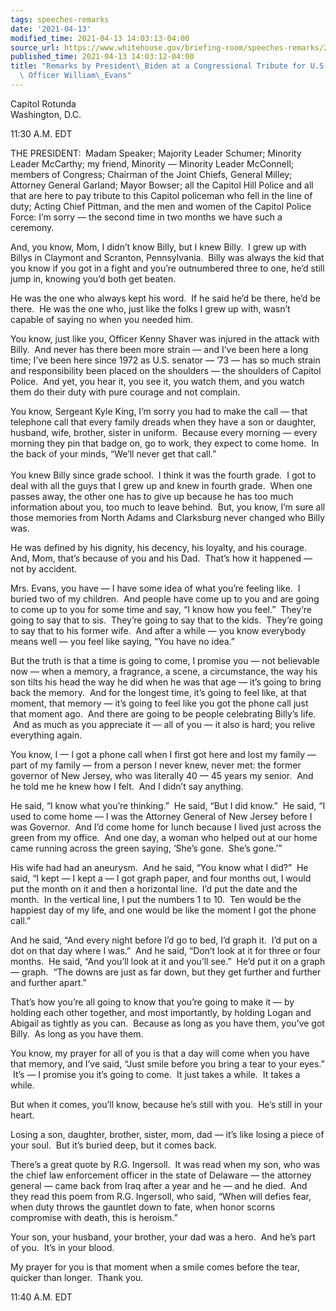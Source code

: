 ```yaml
---
tags: speeches-remarks
date: '2021-04-13'
modified_time: 2021-04-13 14:03:13-04:00
source_url: https://www.whitehouse.gov/briefing-room/speeches-remarks/2021/04/13/remarks-by-president-biden-at-a-congressional-tribute-for-u-s-capitol-police-officer-william-evans/
published_time: 2021-04-13 14:03:12-04:00
title: "Remarks by President\_Biden at a Congressional Tribute for U.S. Capitol Police\
  \ Officer William\_Evans"
---
```

 
Capitol Rotunda  
Washington, D.C.

11:30 A.M. EDT

THE PRESIDENT:  Madam Speaker; Majority Leader Schumer; Minority Leader
McCarthy; my friend, Minority — Minority Leader McConnell; members of
Congress; Chairman of the Joint Chiefs, General Milley; Attorney General
Garland; Mayor Bowser; all the Capitol Hill Police and all that are here
to pay tribute to this Capitol policeman who fell in the line of duty;
Acting Chief Pittman, and the men and women of the Capitol Police Force:
I’m sorry — the second time in two months we have such a ceremony.  

And, you know, Mom, I didn’t know Billy, but I knew Billy.  I grew up
with Billys in Claymont and Scranton, Pennsylvania.  Billy was always
the kid that you know if you got in a fight and you’re outnumbered three
to one, he’d still jump in, knowing you’d both get beaten.  

He was the one who always kept his word.  If he said he’d be there, he’d
be there.  He was the one who, just like the folks I grew up with,
wasn’t capable of saying no when you needed him.  

You know, just like you, Officer Kenny Shaver was injured in the attack
with Billy.  And never has there been more strain — and I’ve been here a
long time; I’ve been here since 1972 as U.S. senator — ’73 — has so much
strain and responsibility been placed on the shoulders — the shoulders
of Capitol Police.  And yet, you hear it, you see it, you watch them,
and you watch them do their duty with pure courage and not complain.  

You know, Sergeant Kyle King, I’m sorry you had to make the call — that
telephone call that every family dreads when they have a son or
daughter, husband, wife, brother, sister in uniform.  Because every
morning — every morning they pin that badge on, go to work, they expect
to come home.  In the back of your minds, “We’ll never get that call.”
   
   
You knew Billy since grade school.  I think it was the fourth grade.  I
got to deal with all the guys that I grew up and knew in fourth grade.
 When one passes away, the other one has to give up because he has too
much information about you, too much to leave behind.  But, you know,
I’m sure all those memories from North Adams and Clarksburg never
changed who Billy was.  

He was defined by his dignity, his decency, his loyalty, and his
courage.   And, Mom, that’s because of you and his Dad.  That’s how it
happened — not by accident.    

Mrs. Evans, you have — I have some idea of what you’re feeling like.  I
buried two of my children.  And people have come up to you and are going
to come up to you for some time and say, “I know how you feel.”  They’re
going to say that to sis.  They’re going to say that to the kids.
 They’re going to say that to his former wife.  And after a while — you
know everybody means well — you feel like saying, “You have no idea.”  

But the truth is that a time is going to come, I promise you — not
believable now — when a memory, a fragrance, a scene, a circumstance,
the way his son tilts his head the way he did when he was that age —
it’s going to bring back the memory.  And for the longest time, it’s
going to feel like, at that moment, that memory — it’s going to feel
like you got the phone call just that moment ago.  And there are going
to be people celebrating Billy’s life.  And as much as you appreciate it
— all of you — it also is hard; you relive everything again.

You know, I — I got a phone call when I first got here and lost my
family — part of my family — from a person I never knew, never met: the
former governor of New Jersey, who was literally 40 — 45 years my
senior.  And he told me he knew how I felt.  And I didn’t say anything.
 

He said, “I know what you’re thinking.”  He said, “But I did know.”  He
said, “I used to come home — I was the Attorney General of New Jersey
before I was Governor.  And I’d come home for lunch because I lived just
across the green from my office.  And one day, a woman who helped out at
our home came running across the green saying, ‘She’s gone.  She’s
gone.’”  

His wife had had an aneurysm.  And he said, “You know what I did?”  He
said, “I kept — I kept a — I got graph paper, and four months out, I
would put the month on it and then a horizontal line.  I’d put the date
and the month.  In the vertical line, I put the numbers 1 to 10.  Ten
would be the happiest day of my life, and one would be like the moment I
got the phone call.”  

And he said, “And every night before I’d go to bed, I’d graph it.  I’d
put on a dot on that day where I was.”  And he said, “Don’t look at it
for three or four months.  He said, “And you’ll look at it and you’ll
see.”  He’d put it on a graph — graph.  “The downs are just as far down,
but they get further and further and further apart.”  

That’s how you’re all going to know that you’re going to make it — by
holding each other together, and most importantly, by holding Logan and
Abigail as tightly as you can.  Because as long as you have them, you’ve
got Billy.  As long as you have them.

You know, my prayer for all of you is that a day will come when you have
that memory, and I’ve said, “Just smile before you bring a tear to your
eyes.”  It’s — I promise you it’s going to come.  It just takes a while.
 It takes a while.  

But when it comes, you’ll know, because he’s still with you.  He’s still
in your heart.  

Losing a son, daughter, brother, sister, mom, dad — it’s like losing a
piece of your soul.  But it’s buried deep, but it comes back.  

There’s a great quote by R.G. Ingersoll.  It was read when my son, who
was the chief law enforcement officer in the state of Delaware — the
attorney general — came back from Iraq after a year and he — and he
died.  And they read this poem from R.G. Ingersoll, who said, “When will
defies fear, when duty throws the gauntlet down to fate, when honor
scorns compromise with death, this is heroism.” 

Your son, your husband, your brother, your dad was a hero.  And he’s
part of you.  It’s in your blood. 

My prayer for you is that moment when a smile comes before the tear,
quicker than longer.  Thank you.  

11:40 A.M. EDT

